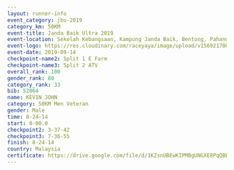 ```yaml
---
layout: runner-info 
event_category: jbu-2019 
category_km: 50KM 
event-title: Janda Baik Ultra 2019
event-location: Sekolah Kebangsaan, Kampung Janda Baik, Bentong, Pahang, Malaysia 
event-logo: https://res.cloudinary.com/raceyaya/image/upload/v1569217009/logo/janda-baik_vch1pc.jpg 
event-date: 2019-09-14 
checkpoint-name2: Split 1 E Farm 
checkpoint-name3: Split 2 ATV 
overall_rank: 100
gender_rank: 80
category_rank: 33
bib: 52064
name: KEVIN JOHN
category: 50KM Men Veteran
gender: Male
time: 8-24-14
start: 0-00.0
checkpoint2: 3-37-42
checkpoint3: 7-36-55
finish: 8-24-14
country: Malaysia
certificate: https://drive.google.com/file/d/1KZsnUBEwKIPMBgUNGXE8PqQBEEguYOcm/view?usp=sharing
---
```


